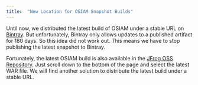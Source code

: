 ```yaml
---
title:  "New Location for OSIAM Snapshot Builds"
---
```


Until now, we distributed the latest build of OSIAM under a stable URL on [Bintray](https://bintray.com/osiam).
But unfortunately, Bintray only allows updates to a published artifact for 180 days.
So this idea did not work out. 
This means we have to stop publishing the latest snapshot to Bintray.

Fortunately, the latest OSIAM build is also available in the [JFrog OSS Repository](https://oss.jfrog.org/repo/org/osiam/osiam/latest-SNAPSHOT/).
Just scroll down to the bottom of the page and select the latest WAR file.
We will find another solution to distribute the latest build under a stable URL.
